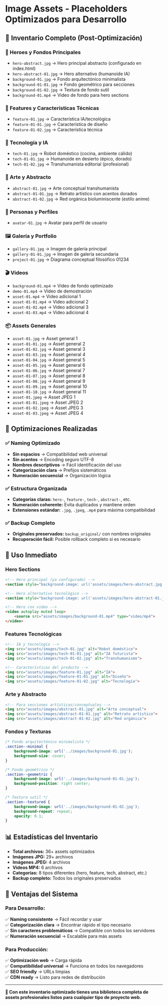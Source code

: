 # Image Assets - Placeholders Optimizados para Desarrollo

## 📸 **Inventario Completo (Post-Optimización)**

### **🎯 Heroes y Fondos Principales**
- `hero-abstract.jpg` → Hero principal abstracto (configurado en index.html)
- `hero-abstract-01.jpg` → Hero alternativo (humanoide IA)
- `background-01.jpg` → Fondo arquitectónico minimalista
- `background-01-01.jpg` → Fondo geométrico para secciones
- `background-01-02.jpg` → Textura de fondo sutil
- `background-01.mp4` → Video de fondo para hero sections

### **🔧 Features y Características Técnicas**
- `feature-01.jpg` → Característica IA/tecnológica
- `feature-01-01.jpg` → Característica de diseño
- `feature-01-02.jpg` → Característica técnica

### **🤖 Tecnología y IA**
- `tech-01.jpg` → Robot doméstico (cocina, ambiente cálido)
- `tech-01-01.jpg` → Humanoide en desierto (épico, dorado)
- `tech-01-02.jpg` → Transhumanista editorial (profesional)

### **🎨 Arte y Abstracto**
- `abstract-01.jpg` → Arte conceptual transhumanista
- `abstract-01-01.jpg` → Retrato artístico con acentos dorados
- `abstract-01-02.jpg` → Red orgánica bioluminiscente (estilo anime)

### **👥 Personas y Perfiles**
- `avatar-01.jpg` → Avatar para perfil de usuario

### **🖼️ Galería y Portfolio**
- `gallery-01.jpg` → Imagen de galería principal
- `gallery-01-01.jpg` → Imagen de galería secundaria
- `project-01.jpg` → Diagrama conceptual filosófico 01234

### **🎬 Videos**
- `background-01.mp4` → Video de fondo optimizado
- `demo-01.mp4` → Video de demostración
- `asset-01.mp4` → Video adicional 1
- `asset-01-01.mp4` → Video adicional 2
- `asset-01-02.mp4` → Video adicional 3
- `asset-01-03.mp4` → Video adicional 4

### **📦 Assets Generales**
- `asset-01.jpg` → Asset general 1
- `asset-01-01.jpg` → Asset general 2
- `asset-01-02.jpg` → Asset general 3
- `asset-01-03.jpg` → Asset general 4
- `asset-01-04.jpg` → Asset general 5
- `asset-01-05.jpg` → Asset general 6
- `asset-01-06.jpg` → Asset general 7
- `asset-01-07.jpg` → Asset general 8
- `asset-01-08.jpg` → Asset general 9
- `asset-01-09.jpg` → Asset general 10
- `asset-01-10.jpg` → Asset general 11
- `asset-01.jpeg` → Asset JPEG 1
- `asset-01-01.jpeg` → Asset JPEG 2
- `asset-01-02.jpeg` → Asset JPEG 3
- `asset-01-03.jpeg` → Asset JPEG 4

## 🔧 **Optimizaciones Realizadas**

### **✅ Naming Optimizado**
- **Sin espacios** → Compatibilidad web universal
- **Sin acentos** → Encoding seguro UTF-8
- **Nombres descriptivos** → Fácil identificación del uso
- **Categorización clara** → Prefijos sistemáticos
- **Numeración secuencial** → Organización lógica

### **✅ Estructura Organizada**
- **Categorías claras:** `hero-`, `feature-`, `tech-`, `abstract-`, etc.
- **Numeración coherente:** Evita duplicados y mantiene orden
- **Extensiones estándar:** `.jpg`, `.jpeg`, `.mp4` para máxima compatibilidad

### **✅ Backup Completo**
- **Originales preservados:** `backup_original/` con nombres originales
- **Recuperación fácil:** Posible rollback completo si es necesario

## 🚀 **Uso Inmediato**

### **Hero Sections**
```html
<!-- Hero principal (ya configurado) -->
<section style="background-image: url('assets/images/hero-abstract.jpg');">

<!-- Hero alternativo tecnológico -->
<section style="background-image: url('assets/images/hero-abstract-01.jpg');">

<!-- Hero con video -->
<video autoplay muted loop>
    <source src="assets/images/background-01.mp4" type="video/mp4">
</video>
```

### **Features Tecnológicas**
```html
<!-- IA y tecnología -->
<img src="assets/images/tech-01.jpg" alt="Robot doméstico">
<img src="assets/images/tech-01-01.jpg" alt="IA futurista">
<img src="assets/images/tech-01-02.jpg" alt="Transhumanismo">

<!-- Características del producto -->
<img src="assets/images/feature-01.jpg" alt="IA">
<img src="assets/images/feature-01-01.jpg" alt="Diseño">
<img src="assets/images/feature-01-02.jpg" alt="Tecnología">
```

### **Arte y Abstracto**
```html
<!-- Para secciones artísticas/conceptuales -->
<img src="assets/images/abstract-01.jpg" alt="Arte conceptual">
<img src="assets/images/abstract-01-01.jpg" alt="Retrato artístico">
<img src="assets/images/abstract-01-02.jpg" alt="Red orgánica">
```

### **Fondos y Texturas**
```css
/* Fondo arquitectónico minimalista */
.section--minimal {
    background-image: url('../images/background-01.jpg');
    background-size: cover;
}

/* Fondo geométrico */
.section--geometric {
    background-image: url('../images/background-01-01.jpg');
    background-position: right center;
}

/* Textura sutil */
.section--textured {
    background-image: url('../images/background-01-02.jpg');
    background-repeat: repeat;
    opacity: 0.1;
}
```

## 📊 **Estadísticas del Inventario**

- **Total archivos:** 36+ assets optimizados
- **Imágenes JPG:** 29+ archivos
- **Imágenes JPEG:** 4 archivos 
- **Videos MP4:** 6 archivos
- **Categorías:** 8 tipos diferentes (hero, feature, tech, abstract, etc.)
- **Backup completo:** Todos los originales preservados

## 🎯 **Ventajas del Sistema**

### **Para Desarrollo:**
✅ **Naming consistente** → Fácil recordar y usar  
✅ **Categorización clara** → Encontrar rápido el tipo necesario  
✅ **Sin caracteres problemáticos** → Compatible con todos los servidores  
✅ **Numeración secuencial** → Escalable para más assets  

### **Para Producción:**
✅ **Optimización web** → Carga rápida  
✅ **Compatibilidad universal** → Funciona en todos los navegadores  
✅ **SEO friendly** → URLs limpias  
✅ **CDN ready** → Listo para redes de distribución  

---

**🎨 Con este inventario optimizado tienes una biblioteca completa de assets profesionales listos para cualquier tipo de proyecto web.**
